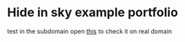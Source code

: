 # Hide in sky example portfolio

test in the subdomain
open [this](https://example.hideinsky.com) to check it on real domain